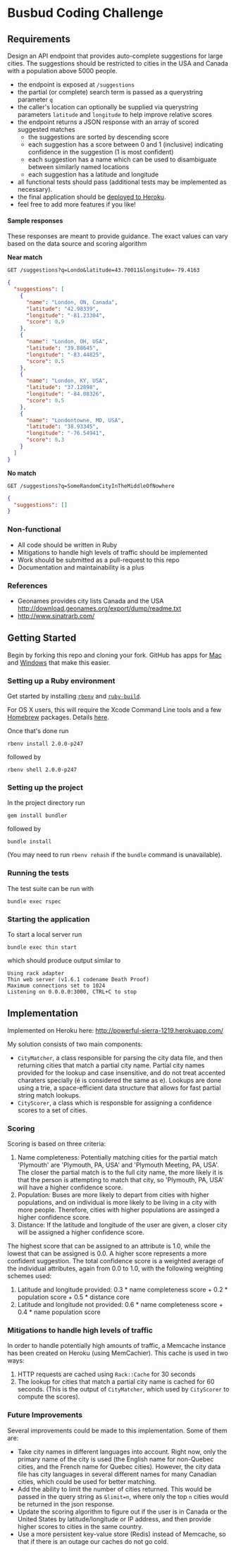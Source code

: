 # Busbud Coding Challenge

## Requirements

Design an API endpoint that provides auto-complete suggestions for large cities.
The suggestions should be restricted to cities in the USA and Canada with a population above 5000 people.

- the endpoint is exposed at `/suggestions`
- the partial (or complete) search term is passed as a querystring parameter `q`
- the caller's location can optionally be supplied via querystring parameters `latitude` and `longitude` to help improve relative scores
- the endpoint returns a JSON response with an array of scored suggested matches
    - the suggestions are sorted by descending score
    - each suggestion has a score between 0 and 1 (inclusive) indicating confidence in the suggestion (1 is most confident)
    - each suggestion has a name which can be used to disambiguate between similarly named locations
    - each suggestion has a latitude and longitude
- all functional tests should pass (additional tests may be implemented as necessary).
- the final application should be [deployed to Heroku](https://devcenter.heroku.com/articles/rack).
- feel free to add more features if you like!

#### Sample responses

These responses are meant to provide guidance. The exact values can vary based on the data source and scoring algorithm

**Near match**

    GET /suggestions?q=Londo&latitude=43.70011&longitude=-79.4163

```json
{
  "suggestions": [
    {
      "name": "London, ON, Canada",
      "latitude": "42.98339",
      "longitude": "-81.23304",
      "score": 0.9
    },
    {
      "name": "London, OH, USA",
      "latitude": "39.88645",
      "longitude": "-83.44825",
      "score": 0.5
    },
    {
      "name": "London, KY, USA",
      "latitude": "37.12898",
      "longitude": "-84.08326",
      "score": 0.5
    },
    {
      "name": "Londontowne, MD, USA",
      "latitude": "38.93345",
      "longitude": "-76.54941",
      "score": 0.3
    }
  ]
}
```

**No match**

    GET /suggestions?q=SomeRandomCityInTheMiddleOfNowhere

```json
{
  "suggestions": []
}
```


### Non-functional

- All code should be written in Ruby
- Mitigations to handle high levels of traffic should be implemented
- Work should be submitted as a pull-request to this repo
- Documentation and maintainability is a plus

### References

- Geonames provides city lists Canada and the USA http://download.geonames.org/export/dump/readme.txt
- http://www.sinatrarb.com/


## Getting Started

Begin by forking this repo and cloning your fork. GitHub has apps for [Mac](http://mac.github.com/) and [Windows](http://windows.github.com/) that make this easier.

### Setting up a Ruby environment

Get started by installing [`rbenv`](https://github.com/sstephenson/rbenv#basic-github-checkout) and [`ruby-build`](https://github.com/sstephenson/ruby-build#installing-as-an-rbenv-plugin-recommended).

For OS X users, this will require the Xcode Command Line tools and a few [Homebrew](http://github.com/mxcl/homebrew) packages. Details [here](https://github.com/sstephenson/ruby-build/wiki#suggested-build-environment).

Once that's done run

```
rbenv install 2.0.0-p247
```

followed by

```
rbenv shell 2.0.0-p247
```

### Setting up the project

In the project directory run

```
gem install bundler
```

followed by

```
bundle install
```

(You may need to run `rbenv rehash` if the `bundle` command is unavailable).

### Running the tests

The test suite can be run with

```
bundle exec rspec
```

### Starting the application

To start a local server run

```
bundle exec thin start
```

which should produce output similar to

```
Using rack adapter
Thin web server (v1.6.1 codename Death Proof)
Maximum connections set to 1024
Listening on 0.0.0.0:3000, CTRL+C to stop
```

## Implementation

Implemented on Heroku here: http://powerful-sierra-1219.herokuapp.com/

My solution consists of two main components:
- `CityMatcher`, a class responsible for parsing the city data file, and then
  returning cities that match a partial city name. Partial city names provided
  for the lookup and case insensitive, and do not treat accented charaters
  specially (é is considered the same as e). Lookups are done using a trie,
  a space-efficient data structure that allows for fast partial string match
  lookups.
- `CityScorer`, a class which is responsble for assigning a confidence scores to
   a set of cities.

### Scoring

Scoring is based on three criteria:

 1. Name completeness: Potentially matching cities for the partial match
    'Plymouth' are 'Plymouth, PA, USA' and 'Plymouth Meeting, PA, USA'. The
    closer the partial match is to the full city name, the more likely it is that
    the person is attempting to match that city, so 'Plymouth, PA, USA' will have a
    higher confidence score.
 2. Population: Buses are more likely to depart from cities with higher
    populations, and on individual is more likely to be living in a city with
    more people.  Therefore, cities with higher populations are assinged a higher
    confidence score.
 3. Distance: If the latitude and longitude of the user are given, a closer city
    will be assigned a higher confidence score.

The highest score that can be assigned to an attribute is 1.0, while the lowest
that can be assigned is 0.0. A higher score represents a more confident
suggestion.  The total confidence score is a weighted average of the individual
attributes, again from 0.0 to 1.0, with the following weighting schemes used:

 1. Latitude and longitude provided: 0.3 * name completeness score + 0.2 *
    population score + 0.5 * distance core
 2. Latitude and longitude not provided: 0.6 * name completeness score + 0.4 *
    name population score

### Mitigations to handle high levels of traffic

In order to handle potentially high amounts of traffic, a Memcache instance
has been created on Heroku (using MemCachier). This cache is used in two ways:

 1. HTTP requests are cached using `Rack::Cache` for 30 seconds
 2. The lookup for cities that match a partial city name is cached for 60
    seconds. (This is the output of `CityMatcher`, which used by `CityScorer` to
    compute the scores).

### Future Improvements

Several improvements could be made to this implementation. Some of them are:
- Take city names in different languages into account. Right now, only the
  primary name of the city is used (the English name for non-Quebec cities, and
  the French name for Quebec cities). However, the city data file has city
  languages in several different names for many Canadian cities, which could be
  used for better matching.
- Add the ability to limit the number of cities returned. This would be passed
  in the query string as `&limit=n`, where only the top `n` cities would be
  returned in the json response.
- Update the scoring algorithm to figure out if the user is in Canada or the
  United States by latitude/longitude or IP address, and then provide higher
  scores to cities in the same country.
- Use a more persistent key-value store (Redis) instead of Memcache, so that if
  there is an outage our caches do not go cold.
